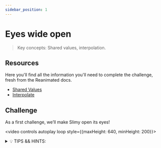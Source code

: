 ```yaml
---
sidebar_position: 1
---
```


# Eyes wide open

> Key concepts: Shared values, interpolation.

## Resources

Here you'll find all the information you'll need to complete the challenge, fresh from the Reanimated docs.

- [Shared Values](https://docs.swmansion.com/react-native-reanimated/docs/core/useSharedValue)
- [Interpolate](https://docs.swmansion.com/react-native-reanimated/docs/utilities/interpolate)

## Challenge

As a first challenge, we’ll make Slimy open its eyes!

<video controls autoplay loop style={{maxHeight: 640, minHeight: 200}}>

  <source src="https://user-images.githubusercontent.com/80724668/187310363-723a6ce0-512a-418c-8902-fcde84afd69b.mov" />
</video>

<details>
<summary>💡 TIPS && HINTS:</summary>

- The eyes are just a circular view (i added the shine for the sake of looks, but it is not really necessary), and you’ll need to _animate its style._
- Remember that anything that can be normally found on a stylesheet can be animated.
- You will have to consider using a `sharedValue` for the “state” of the eyes. Remember that, in animations, a shared value is similar to a `useState`.
- You will need to use one of the animation helpers (e.g with Spring).

❔ Questions to consider:

- How can you animate the style of a view to look like it is an eye opening or closing?

</details>
